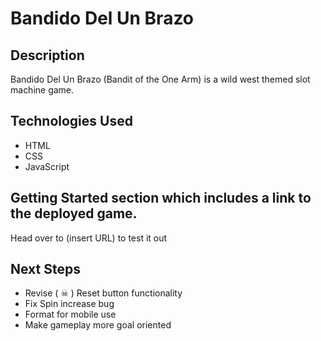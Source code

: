 # Bandido Del Un Brazo
## Description  
Bandido Del Un Brazo (Bandit of the One Arm) is a wild west themed slot machine game. 


 ## Technologies Used  
 * HTML
 * CSS
 * JavaScript  

## Getting Started section which includes a link to the deployed game.  
Head over to (insert URL) to test it out

## Next Steps  
* Revise ( &#9760; )  Reset button functionality
* Fix Spin increase bug 
* Format for mobile use
* Make gameplay more goal oriented 
